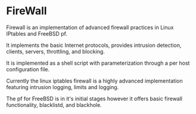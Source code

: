 # FireWall

Firewall is an implementation of advanced firewall practices in Linux IPtables and FreeBSD pf.

It implements the basic Internet protocols, provides intrusion detection, clients, servers, throttling, and blocking.

It is implemented as a shell script with parameterization through a per host configuration file.

Currently the linux iptables firewall is a highly advanced implementation featuring intrusion logging, limits and logging.

The pf for FreeBSD is in it's initial stages however it offers basic firewall functionality, blacklistd, and blackhole.



